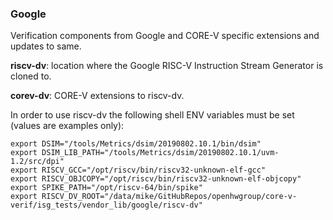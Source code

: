 ### Google
Verification components from Google and CORE-V specific extensions and updates to same.

**riscv-dv**: location where the Google RISC-V Instruction Stream Generator is cloned to.

**corev-dv**: CORE-V extensions to riscv-dv.

In order to use riscv-dv the following shell ENV variables must be set (values are examples only):
```
export DSIM="/tools/Metrics/dsim/20190802.10.1/bin/dsim"
export DSIM_LIB_PATH="/tools/Metrics/dsim/20190802.10.1/uvm-1.2/src/dpi"
export RISCV_GCC="/opt/riscv/bin/riscv32-unknown-elf-gcc"
export RISCV_OBJCOPY="/opt/riscv/bin/riscv32-unknown-elf-objcopy"
export SPIKE_PATH="/opt/riscv-64/bin/spike"
export RISCV_DV_ROOT="/data/mike/GitHubRepos/openhwgroup/core-v-verif/isg_tests/vendor_lib/google/riscv-dv"
```
